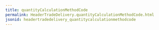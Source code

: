 ```yaml
---
title: quantityCalculationMethodCode
permalink: HeaderTradeDelivery.quantityCalculationMethodCode.html
jsonid: headertradedelivery_quantitycalculationmethodcode
---
```

